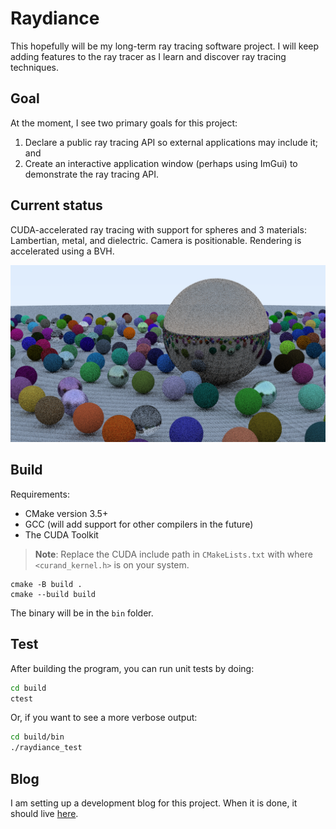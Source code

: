 # Raydiance

[blog]: https://cszach.github.io/Raydiance/

This hopefully will be my long-term ray tracing software project. I will keep
adding features to the ray tracer as I learn and discover ray tracing
techniques.

## Goal

At the moment, I see two primary goals for this project:

1. Declare a public ray tracing API so external applications may include it; and
2. Create an interactive application window (perhaps using ImGui) to demonstrate
   the ray tracing API.

## Current status

CUDA-accelerated ray tracing with support for spheres and 3 materials:
Lambertian, metal, and dielectric. Camera is positionable. Rendering is
accelerated using a BVH.

[![Current output image.](image.png)](image.ppm)

## Build

Requirements:

- CMake version 3.5+
- GCC (will add support for other compilers in the future)
- The CUDA Toolkit

> **Note**: Replace the CUDA include path in `CMakeLists.txt` with where
> `<curand_kernel.h>` is on your system.

```
cmake -B build .
cmake --build build
```

The binary will be in the `bin` folder.

## Test

After building the program, you can run unit tests by doing:

```bash
cd build
ctest
```

Or, if you want to see a more verbose output:

```bash
cd build/bin
./raydiance_test
```

## Blog

I am setting up a development blog for this project. When it is done, it should
live [here][blog].

